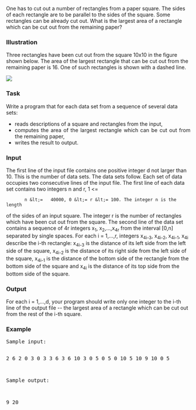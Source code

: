 <p>
One has to cut out a number of rectangles from a paper square. The sides of each rectangle are to be parallel 
to the sides of the square. Some rectangles can be already cut out. What is the largest area of a rectangle 
which can be cut out from the remaining paper? 
</p>
<h3>Illustration</h3>
<p>
Three rectangles have been cut out from the square 10x10 in the figure shown below. The area of the largest 
rectangle that can be cut out from the remaining paper is 16. One of such rectangles is shown with a dashed 
line. 
</p>
<img src="/content/adrian:CUTOUT.png" align="left/"> 
<h3>Task</h3>
<p>
Write a program that for each data set from a sequence of several data sets:
</p>
<div align="justify">
<ul>
<li>reads descriptions of a square and rectangles from the input, 
</li><li>computes the area of the largest rectangle which can be cut out from the remaining paper, 
</li><li>writes the result to output.</li> 
</ul>
</div>
<h3>Input</h3>
<p>
The first line of the input file contains one positive 
integer d not larger than 10. This is the number of data sets. The data sets 
follow. Each set of data occupies two consecutive lines of the input file. The 
first line of each data set contains two integers n and r, 1 &lt;=
                     
                    
           n &lt;=   40000, 0 &lt;= r &lt;= 100. The integer n is the length 
of the sides of an input square. The integer r is the number of rectangles which have been cut out from the 
square. The second line of the data set contains a sequence of 4r integers x<sub>1</sub>, x<sub>2</sub>,...,x<sub>4r</sub> from the interval 
[0,n] separated by single spaces. For each i = 1,...,r, integers x<sub>4i-3</sub>, x<sub>4i-2</sub>, x<sub>4i-1</sub>, x<sub>4i</sub>
describe the i-th rectangle: x<sub>4i-3</sub> is the distance of its left side from the left side of the square, x<sub>4i-2</sub>
is the distance of its right side from the left side of the square, x<sub>4i-1</sub> is the distance of the bottom side of the rectangle from the 
bottom side of the square and x<sub>4i</sub> is the distance of its top side from the bottom side of the square. 
</p>
<h3>Output</h3>
<p>
For each i = 1,...,d, your program should write only one integer to the i-th line of the output file -- the 
largest area of a rectangle which can be cut out from the rest of the i-th square. 
</p>
<h3>Example</h3>
<pre>Sample input:

2 
6 2 
0 3 0 3 3 6 3 6 
10 3 
0 5 0 5 0 10 5 10 9 10 0 5 

Sample output:

9 
20 
</pre>
